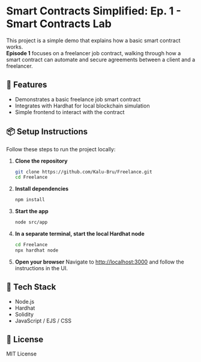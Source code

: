 # Smart Contracts Simplified: Ep. 1 - Smart Contracts Lab

This project is a simple demo that explains how a basic smart contract works.  
**Episode 1** focuses on a freelancer job contract, walking through how a smart contract can automate and secure agreements between a client and a freelancer.

## 🚀 Features

- Demonstrates a basic freelance job smart contract
- Integrates with Hardhat for local blockchain simulation
- Simple frontend to interact with the contract

## 📦 Setup Instructions

Follow these steps to run the project locally:

1. **Clone the repository**
   ```bash
   git clone https://github.com/Kalu-Bru/Freelance.git
   cd Freelance
   ```

2. **Install dependencies**
   ```bash
   npm install
   ```

3. **Start the app**
   ```bash
   node src/app
   ```

4. **In a separate terminal, start the local Hardhat node**
   ```bash
   cd Freelance
   npx hardhat node
   ```

5. **Open your browser**
   Navigate to [http://localhost:3000](http://localhost:3000) and follow the instructions in the UI.

## 🧪 Tech Stack

- Node.js
- Hardhat
- Solidity
- JavaScript / EJS / CSS

## 📄 License

MIT License
